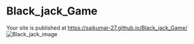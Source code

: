 # Black_jack_Game
Your site is published at https://saikumar-27.github.io/Black_jack_Game/
![Black_jack_image](https://user-images.githubusercontent.com/77429211/148925228-a95be9db-6750-4ebb-ba3f-bb90092e4bca.png)

